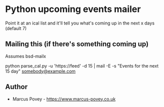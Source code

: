 # Python upcoming events mailer

Point it at an ical list and it'll tell you what's coming up in the next x days (default 7)

## Mailing this (if there's something coming up)

Assumes bsd-mailx

python parse_cal.py -u 'https://feed' -d 15 | mail -E -s "Events for the next 15 day" somebody@example.com


## Author

* Marcus Povey - <https://www.marcus-povey.co.uk>
